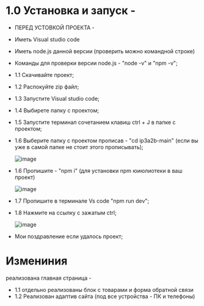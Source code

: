 # 1.0 Установка и запуск -
- ПЕРЕД УСТОВКОЙ ПРОЕКТА -
- Иметь Visual studio code
- Иметь node.js данной версии (проверить можно командной строке)
- Команды для проверки версии node.js - "node -v" и "npm -v";

- 1.1 Скачивайте проект;
- 1.2 Распокуйте zip файл;
- 1.3 Запустите Visual studio code;
- 1.4 Выбирете папку с проектом;
- 1.5 Запустите терминал сочетанием клавиш ctrl + J в папке с проектом;
- 1.6 Выберите папку с проектом прописав - "cd ip3a2b-main" (если вы уже в самой папке не стоит этого прописывать);
  
    ![image](https://github.com/Fuflo34/ip3a2b/assets/91014371/265e930e-148c-4655-94be-281d8cfb01f9)
- 1.6 Пропишите - "npm i" (для установки npm юиюлиотеки в ваш проект)
  
    ![image](https://github.com/Fuflo34/ip3a2b/assets/91014371/0253d5df-bf76-418b-a28f-43570fecd903)
- 1.7 Пропишите в терминале Vs code "npm run dev";
- 1.8 Нажмите на ссылку с зажатым ctrl;
  
  ![image](https://github.com/Fuflo34/ip3a2b/assets/91014371/70dbcc3c-5f66-476f-ad91-392d9e775edb)
  
- Мои поздравление если удалось проект;
  
  

  


# Измениния
 реализована главная страница -
- 1.1 отдельно реализованы блок с товарами и форма обратной связи
- 1.2 Реализован адаптив сайта (под все устройства - ПК и телефоны)


